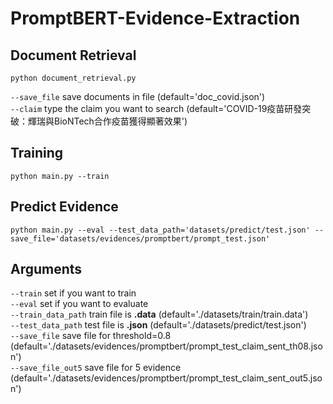 # PromptBERT-Evidence-Extraction
## Document Retrieval
    python document_retrieval.py    
`--save_file` save documents in file (default='doc_covid.json')  
`--claim` type the claim you want to search (default='COVID-19疫苗研發突破：輝瑞與BioNTech合作疫苗獲得顯著效果')  
## Training
    python main.py --train
## Predict Evidence 
    python main.py --eval --test_data_path='datasets/predict/test.json' --save_file='datasets/evidences/promptbert/prompt_test.json'
## Arguments 
`--train` set if you want to train  
`--eval` set if you want to evaluate   
`--train_data_path` train file is **.data** (default='./datasets/train/train.data')  
`--test_data_path` test file is **.json** (default='./datasets/predict/test.json')    
`--save_file` save file for threshold=0.8 (default='./datasets/evidences/promptbert/prompt_test_claim_sent_th08.json')    
`--save_file_out5` save file for 5 evidence (default='./datasets/evidences/promptbert/prompt_test_claim_sent_out5.json')
